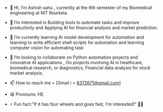 - 👋 Hi, I’m Ashish sahu , currently at the 6th semester of my Biomedical engineering at NIT Rourkela
- 👀 I’m interested in Building tools to automate tasks and improve productivity and Applying AI for financial analysis and market prediction.
- 🌱 I’m currently learning  AI model development for automation and learning to write efficient shell scripts for automation and learning computer vision for automating task

- 💞️ I’m looking to collaborate on Python automation projects and innovative AI applications , On projects involving AI in healthcare, biomedical research, or diagnostics, Financial data analysis for stock market analysis.


- 📫 How to reach me = [Gmail i = 6372671@gmail.com] 
- 😄 Pronouns: HE
- ⚡ Fun fact:"If it has four wheels and goes fast, I'm interested!" 🚗💨

<!---
Ashish-s2/Ashish-s2 is a ✨ special ✨ repository because its `README.md` (this file) appears on your GitHub profile.
You can click the Preview link to take a look at your changes.
--->
